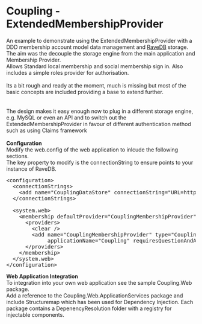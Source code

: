 Coupling - ExtendedMembershipProvider
===========

An example to demonstrate using the ExtendedMembershipProvider with a DDD membership account model data management and <a href="http://ravendb.net">RaveDB</a> storage.
The aim was the decouple the storage engine from the main application and Membership Provider.<br />
Allows Standard local membership and social membership sign in. Also includes a simple roles provider for authorisation.<br />
<br />
Its a bit rough and ready at the moment, much is missing but most of the basic concepts are included providing a base to extend further.</br>
<br />
<br />
The design makes it easy enough now to plug in a different storage engine, e.g. MySQL or even an API and to switch out the ExtendedMembershipProvider in favour of different authentication method such as using Claims framework
<br/>
<br />
<strong>Configuration</strong><br />
Modify the web.config of the web application to inlcude the following sections. <br />
The key property to modify is the connectionString to ensure points to your instance of RaveDB.
<pre>
&lt;configuration&gt;
  &lt;connectionStrings&gt;
    &lt;add name="CouplingDataStore" connectionString="URL=http://localhost:8080;Database=Coupling" /&gt;
  &lt;/connectionStrings&gt;

  &lt;system.web&gt;
    &lt;membership defaultProvider="CouplingMembershipProvider" userIsOnlineTimeWindow="20"&gt;
      &lt;providers&gt;
        &lt;clear /&gt;
        &lt;add name="CouplingMembershipProvider" type="Coupling.Web.ApplicationServices.Memberships.CouplingExtendedMembershipProvider, Coupling.Web.ApplicationServices, Version=1.0.0.0, Culture=neutral" connectionStringName="CouplingDataStore"
             applicationName="Coupling" requiresQuestionAndAnswer="false" enablePasswordReset="true" enablePasswordRetrieval="false" /&gt;
      &lt;/providers&gt;
    &lt;/membership&gt;
  &lt;/system.web&gt;
&lt;/configuration&gt;
</pre>


<strong>Web Application Integration</strong><br />
To integration into your own web application see the sample Coupling.Web package.<br>
Add a reference to the Coupling.Web.ApplicationServices package and include Structuremap which has been used for Dependency Injection. Each package contains a DepenencyResolution folder with a registry for injectable components.


